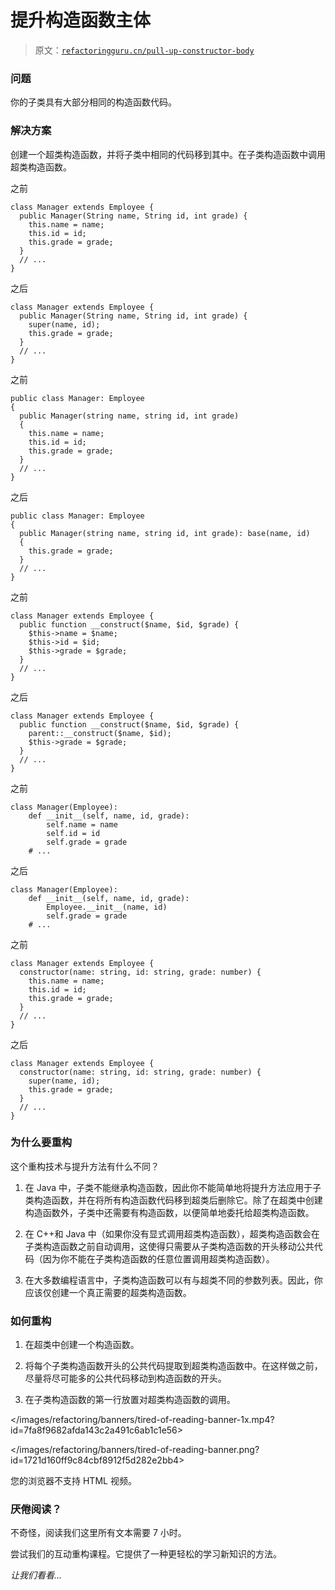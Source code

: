 # 提升构造函数主体

> 原文：[`refactoringguru.cn/pull-up-constructor-body`](https://refactoringguru.cn/pull-up-constructor-body)

### 问题

你的子类具有大部分相同的构造函数代码。

### 解决方案

创建一个超类构造函数，并将子类中相同的代码移到其中。在子类构造函数中调用超类构造函数。

之前

```
class Manager extends Employee {
  public Manager(String name, String id, int grade) {
    this.name = name;
    this.id = id;
    this.grade = grade;
  }
  // ...
}
```

之后

```
class Manager extends Employee {
  public Manager(String name, String id, int grade) {
    super(name, id);
    this.grade = grade;
  }
  // ...
}
```

之前

```
public class Manager: Employee 
{
  public Manager(string name, string id, int grade) 
  {
    this.name = name;
    this.id = id;
    this.grade = grade;
  }
  // ...
}
```

之后

```
public class Manager: Employee 
{
  public Manager(string name, string id, int grade): base(name, id)
  {
    this.grade = grade;
  }
  // ...
}
```

之前

```
class Manager extends Employee {
  public function __construct($name, $id, $grade) {
    $this->name = $name;
    $this->id = $id;
    $this->grade = $grade;
  }
  // ...
}
```

之后

```
class Manager extends Employee {
  public function __construct($name, $id, $grade) {
    parent::__construct($name, $id);
    $this->grade = $grade;
  }
  // ...
}
```

之前

```
class Manager(Employee):
    def __init__(self, name, id, grade):
        self.name = name
        self.id = id
        self.grade = grade
    # ...
```

之后

```
class Manager(Employee):
    def __init__(self, name, id, grade):
        Employee.__init__(name, id)
        self.grade = grade
    # ...
```

之前

```
class Manager extends Employee {
  constructor(name: string, id: string, grade: number) {
    this.name = name;
    this.id = id;
    this.grade = grade;
  }
  // ...
}
```

之后

```
class Manager extends Employee {
  constructor(name: string, id: string, grade: number) {
    super(name, id);
    this.grade = grade;
  }
  // ...
}
```

### 为什么要重构

这个重构技术与提升方法有什么不同？

1.  在 Java 中，子类不能继承构造函数，因此你不能简单地将提升方法应用于子类构造函数，并在将所有构造函数代码移到超类后删除它。除了在超类中创建构造函数外，子类中还需要有构造函数，以便简单地委托给超类构造函数。

1.  在 C++和 Java 中（如果你没有显式调用超类构造函数），超类构造函数会在子类构造函数之前自动调用，这使得只需要从子类构造函数的开头移动公共代码（因为你不能在子类构造函数的任意位置调用超类构造函数）。

1.  在大多数编程语言中，子类构造函数可以有与超类不同的参数列表。因此，你应该仅创建一个真正需要的超类构造函数。

### 如何重构

1.  在超类中创建一个构造函数。

1.  将每个子类构造函数开头的公共代码提取到超类构造函数中。在这样做之前，尽量将尽可能多的公共代码移动到构造函数的开头。

1.  在子类构造函数的第一行放置对超类构造函数的调用。

</images/refactoring/banners/tired-of-reading-banner-1x.mp4?id=7fa8f9682afda143c2a491c6ab1c1e56>

</images/refactoring/banners/tired-of-reading-banner.png?id=1721d160ff9c84cbf8912f5d282e2bb4>

您的浏览器不支持 HTML 视频。

### 厌倦阅读？

不奇怪，阅读我们这里所有文本需要 7 小时。

尝试我们的互动重构课程。它提供了一种更轻松的学习新知识的方法。

*让我们看看…*
